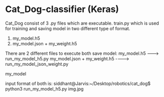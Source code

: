 # Cat_Dog-classifier (Keras)


Cat_Dog consist of 3 .py files which are executable.
train.py which is used for training and saving model in two different type of format.
  1. my_model.h5
  2. my_model.json + my_weight.h5

There are 2 different files to execute both save model:
my_model.h5 --->  run_my_model_h5.py
my_model.json + my_weight.h5  ---->   run_my_model_json_weight.py

my_model


input format of both is:
siddhant@Jarvis:~/Desktop/robotics/cat_dog$ python3 run_my_model_h5.py img.jpg
